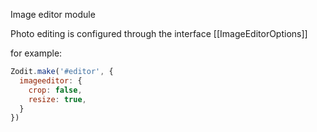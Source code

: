 Image editor module

Photo editing is configured through the interface [[ImageEditorOptions]]

for example:
```js
Zodit.make('#editor', {
  imageeditor: {
    crop: false,
    resize: true,
  }
})
```
